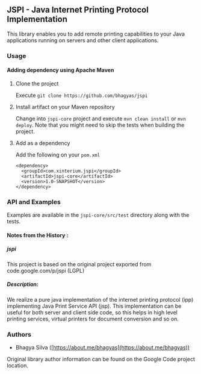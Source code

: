 ## JSPI - Java Internet Printing Protocol Implementation

This library enables you to add remote printing capabilities to your Java applications running on servers and other client applications.


### Usage

#### Adding dependency using Apache Maven

1. Clone the project

	Execute `git clone https://github.com/bhagyas/jspi`

2. Install artifact on your Maven repository

	Change into `jspi-core` project and execute `mvn clean install` or `mvn deploy`. Note that you might need to skip the tests when building the project.

3. Add as a dependency

   Add the following on your `pom.xml`

    ```
	<dependency>
      <groupId>com.xinterium.jspi</groupId>
      <artifactId>jspi-core</artifactId>
      <version>1.0-SNAPSHOT</version>
    </dependency>
    ```


### API and Examples

Examples are available in the `jspi-core/src/test` directory along with the tests.

#### Notes from the History : 

##### jspi
This project is based on the original project exported from code.google.com/p/jspi (LGPL)

##### Description: 

We realize a pure java implementation of the internet printing protocol (ipp) implementing Java Print Service API (jsp). This implementation can be useful for both server and client side code, so this helps in high level printing services, virtual printers for document conversion and so on.

### Authors
- Bhagya Silva ([https://about.me/bhagyas](https://about.me/bhagyas))

Original library author information can be found on the Google Code project location.
